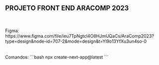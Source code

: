 ## PROJETO FRONT END ARACOMP 2023
<br>
<br>
Figma: https://www.figma.com/file/ieu7TpNgtcl4O8HJmUQaCs/AraComp2023?type=design&node-id=707-2&mode=design&t=Yl9o13YfXu3un4so-0
<br>
<br>
<br>
Comandos:
```bash
    npx create-next-app@latest
```
